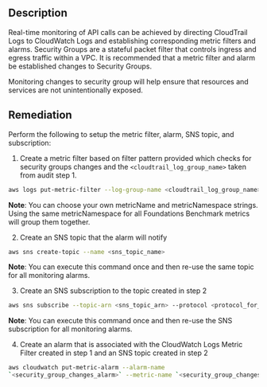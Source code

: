 ## Description

Real-time monitoring of API calls can be achieved by directing CloudTrail Logs to CloudWatch Logs and establishing corresponding metric filters and alarms. Security Groups are a stateful packet filter that controls ingress and egress traffic within a VPC. It is recommended that a metric filter and alarm be established changes to Security Groups.

Monitoring changes to security group will help ensure that resources and services are not unintentionally exposed.

## Remediation

Perform the following to setup the metric filter, alarm, SNS topic, and subscription:

1. Create a metric filter based on filter pattern provided which checks for security groups changes and the `<cloudtrail_log_group_name>` taken from audit step 1.

```bash
aws logs put-metric-filter --log-group-name <cloudtrail_log_group_name> -- filter-name `<security_group_changes_metric>` --metric-transformations metricName= `<security_group_changes_metric>` ,metricNamespace='CISBenchmark',metricValue=1 --filter-pattern '{($.eventName = AuthorizeSecurityGroupIngress) || ($.eventName = AuthorizeSecurityGroupEgress) || ($.eventName = RevokeSecurityGroupIngress) || ($.eventName = RevokeSecurityGroupEgress) || ($.eventName = CreateSecurityGroup) || ($.eventName = DeleteSecurityGroup) }'
```

**Note**: You can choose your own metricName and metricNamespace strings. Using the same metricNamespace for all Foundations Benchmark metrics will group them together.

2. Create an SNS topic that the alarm will notify

```bash
aws sns create-topic --name <sns_topic_name>
```

**Note**: You can execute this command once and then re-use the same topic for all monitoring alarms.

3. Create an SNS subscription to the topic created in step 2

```bash
aws sns subscribe --topic-arn <sns_topic_arn> --protocol <protocol_for_sns> - -notification-endpoint <sns_subscription_endpoints>
```

**Note**: You can execute this command once and then re-use the SNS subscription for all monitoring alarms.

4. Create an alarm that is associated with the CloudWatch Logs Metric Filter created in step 1 and an SNS topic created in step 2

```bash
aws cloudwatch put-metric-alarm --alarm-name
`<security_group_changes_alarm>` --metric-name `<security_group_changes_metric>` --statistic Sum --period 300 --threshold 1 --comparison-operator GreaterThanOrEqualToThreshold --evaluation-periods 1 -- namespace 'CISBenchmark' --alarm-actions <sns_topic_arn>
```
